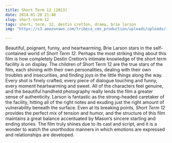```yaml
---
title: Short Term 12 (2013)
date: 2014-01-20 21:40 
slug: short-term-12
tags: short, term, 12, destin cretton, drama, brie larson
img: "https://s3.amazonaws.com/tribeca_cms_production/uploads/uploads/image/gallery_image/52128f8cc07f5d9b33000002/shortterm12_4.jpg"

---
```


Beautiful, poignant, funny, and heartwarming, Brie Larson stars in the self-contained world of _Short Term 12_. Perhaps the most striking thing about this film is how completely Destin Cretton’s intimate knowledge of the short term facility is on display. The children of Short Term 12 are the true stars of the film, each shining with their own personalities, dealing with their own troubles and insecurities, and finding joys in the little things along the way. Every shot is finely crafted, every piece of dialogue touching and funny, every moment heartwarming and sweet. All of the characters feel genuine, and the beautiful handheld photography really lends the film a greater sense of authenticity. Larson is fantastic as the strong-headed caretaker of the facility, hitting all of the right notes and exuding just the right amount of vulnerability beneath the surface. Even at its breaking points, _Short Term 12_ provides the perfect mix of tension and humor, and the structure of this film maintains a great balance accentuated by Mason’s sincere starting and ending stories. The film truly shines due to its cast and script, and it is a wonder to watch the unorthodox manners in which emotions are expressed and relationships are developed.